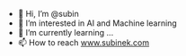 - 👋 Hi, I’m @subin
- 👀 I’m interested in AI and Machine learning
- 🌱 I’m currently learning ...
- 📫 How to reach www.subinek.com
